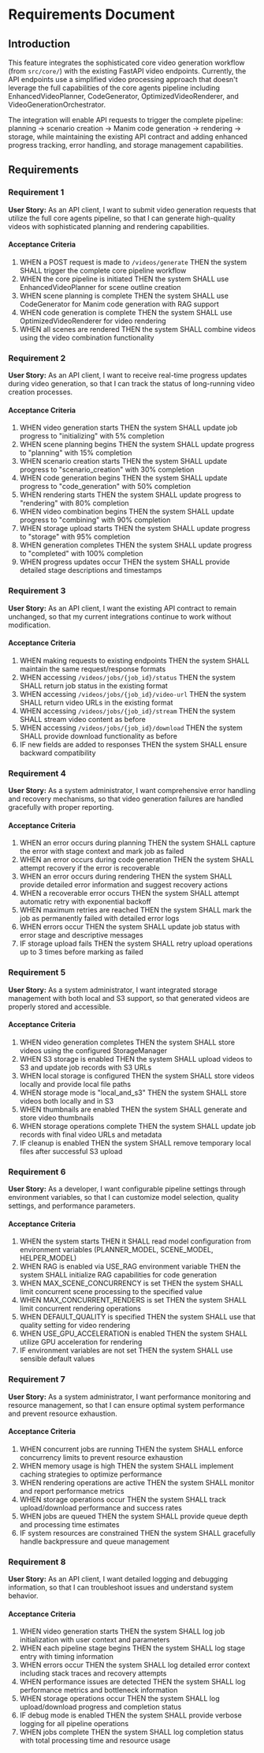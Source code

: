 # Requirements Document

## Introduction

This feature integrates the sophisticated core video generation workflow (from `src/core/`) with the existing FastAPI video endpoints. Currently, the API endpoints use a simplified video processing approach that doesn't leverage the full capabilities of the core agents pipeline including EnhancedVideoPlanner, CodeGenerator, OptimizedVideoRenderer, and VideoGenerationOrchestrator.

The integration will enable API requests to trigger the complete pipeline: planning → scenario creation → Manim code generation → rendering → storage, while maintaining the existing API contract and adding enhanced progress tracking, error handling, and storage management capabilities.

## Requirements

### Requirement 1

**User Story:** As an API client, I want to submit video generation requests that utilize the full core agents pipeline, so that I can generate high-quality videos with sophisticated planning and rendering capabilities.

#### Acceptance Criteria

1. WHEN a POST request is made to `/videos/generate` THEN the system SHALL trigger the complete core pipeline workflow
2. WHEN the core pipeline is initiated THEN the system SHALL use EnhancedVideoPlanner for scene outline creation
3. WHEN scene planning is complete THEN the system SHALL use CodeGenerator for Manim code generation with RAG support
4. WHEN code generation is complete THEN the system SHALL use OptimizedVideoRenderer for video rendering
5. WHEN all scenes are rendered THEN the system SHALL combine videos using the video combination functionality

### Requirement 2

**User Story:** As an API client, I want to receive real-time progress updates during video generation, so that I can track the status of long-running video creation processes.

#### Acceptance Criteria

1. WHEN video generation starts THEN the system SHALL update job progress to "initializing" with 5% completion
2. WHEN scene planning begins THEN the system SHALL update progress to "planning" with 15% completion
3. WHEN scenario creation starts THEN the system SHALL update progress to "scenario_creation" with 30% completion
4. WHEN code generation begins THEN the system SHALL update progress to "code_generation" with 50% completion
5. WHEN rendering starts THEN the system SHALL update progress to "rendering" with 80% completion
6. WHEN video combination begins THEN the system SHALL update progress to "combining" with 90% completion
7. WHEN storage upload starts THEN the system SHALL update progress to "storage" with 95% completion
8. WHEN generation completes THEN the system SHALL update progress to "completed" with 100% completion
9. WHEN progress updates occur THEN the system SHALL provide detailed stage descriptions and timestamps

### Requirement 3

**User Story:** As an API client, I want the existing API contract to remain unchanged, so that my current integrations continue to work without modification.

#### Acceptance Criteria

1. WHEN making requests to existing endpoints THEN the system SHALL maintain the same request/response formats
2. WHEN accessing `/videos/jobs/{job_id}/status` THEN the system SHALL return job status in the existing format
3. WHEN accessing `/videos/jobs/{job_id}/video-url` THEN the system SHALL return video URLs in the existing format
4. WHEN accessing `/videos/jobs/{job_id}/stream` THEN the system SHALL stream video content as before
5. WHEN accessing `/videos/jobs/{job_id}/download` THEN the system SHALL provide download functionality as before
6. IF new fields are added to responses THEN the system SHALL ensure backward compatibility

### Requirement 4

**User Story:** As a system administrator, I want comprehensive error handling and recovery mechanisms, so that video generation failures are handled gracefully with proper reporting.

#### Acceptance Criteria

1. WHEN an error occurs during planning THEN the system SHALL capture the error with stage context and mark job as failed
2. WHEN an error occurs during code generation THEN the system SHALL attempt recovery if the error is recoverable
3. WHEN an error occurs during rendering THEN the system SHALL provide detailed error information and suggest recovery actions
4. WHEN a recoverable error occurs THEN the system SHALL attempt automatic retry with exponential backoff
5. WHEN maximum retries are reached THEN the system SHALL mark the job as permanently failed with detailed error logs
6. WHEN errors occur THEN the system SHALL update job status with error stage and descriptive messages
7. IF storage upload fails THEN the system SHALL retry upload operations up to 3 times before marking as failed

### Requirement 5

**User Story:** As a system administrator, I want integrated storage management with both local and S3 support, so that generated videos are properly stored and accessible.

#### Acceptance Criteria

1. WHEN video generation completes THEN the system SHALL store videos using the configured StorageManager
2. WHEN S3 storage is enabled THEN the system SHALL upload videos to S3 and update job records with S3 URLs
3. WHEN local storage is configured THEN the system SHALL store videos locally and provide local file paths
4. WHEN storage mode is "local_and_s3" THEN the system SHALL store videos both locally and in S3
5. WHEN thumbnails are enabled THEN the system SHALL generate and store video thumbnails
6. WHEN storage operations complete THEN the system SHALL update job records with final video URLs and metadata
7. IF cleanup is enabled THEN the system SHALL remove temporary local files after successful S3 upload

### Requirement 6

**User Story:** As a developer, I want configurable pipeline settings through environment variables, so that I can customize model selection, quality settings, and performance parameters.

#### Acceptance Criteria

1. WHEN the system starts THEN it SHALL read model configuration from environment variables (PLANNER_MODEL, SCENE_MODEL, HELPER_MODEL)
2. WHEN RAG is enabled via USE_RAG environment variable THEN the system SHALL initialize RAG capabilities for code generation
3. WHEN MAX_SCENE_CONCURRENCY is set THEN the system SHALL limit concurrent scene processing to the specified value
4. WHEN MAX_CONCURRENT_RENDERS is set THEN the system SHALL limit concurrent rendering operations
5. WHEN DEFAULT_QUALITY is specified THEN the system SHALL use that quality setting for video rendering
6. WHEN USE_GPU_ACCELERATION is enabled THEN the system SHALL utilize GPU acceleration for rendering
7. IF environment variables are not set THEN the system SHALL use sensible default values

### Requirement 7

**User Story:** As a system administrator, I want performance monitoring and resource management, so that I can ensure optimal system performance and prevent resource exhaustion.

#### Acceptance Criteria

1. WHEN concurrent jobs are running THEN the system SHALL enforce concurrency limits to prevent resource exhaustion
2. WHEN memory usage is high THEN the system SHALL implement caching strategies to optimize performance
3. WHEN rendering operations are active THEN the system SHALL monitor and report performance metrics
4. WHEN storage operations occur THEN the system SHALL track upload/download performance and success rates
5. WHEN jobs are queued THEN the system SHALL provide queue depth and processing time estimates
6. IF system resources are constrained THEN the system SHALL gracefully handle backpressure and queue management

### Requirement 8

**User Story:** As an API client, I want detailed logging and debugging information, so that I can troubleshoot issues and understand system behavior.

#### Acceptance Criteria

1. WHEN video generation starts THEN the system SHALL log job initialization with user context and parameters
2. WHEN each pipeline stage begins THEN the system SHALL log stage entry with timing information
3. WHEN errors occur THEN the system SHALL log detailed error context including stack traces and recovery attempts
4. WHEN performance issues are detected THEN the system SHALL log performance metrics and bottleneck information
5. WHEN storage operations occur THEN the system SHALL log upload/download progress and completion status
6. IF debug mode is enabled THEN the system SHALL provide verbose logging for all pipeline operations
7. WHEN jobs complete THEN the system SHALL log completion status with total processing time and resource usage